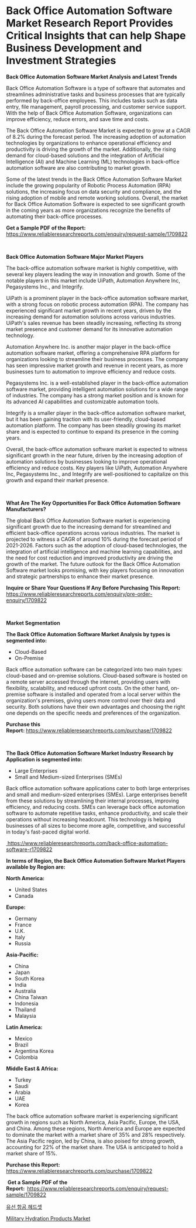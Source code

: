 <p><h1>Back Office Automation Software Market Research Report Provides Critical Insights that can help Shape Business Development and Investment Strategies</h1></p><p><strong>Back Office Automation Software Market Analysis and Latest Trends</strong></p>
<p><p>Back Office Automation Software is a type of software that automates and streamlines administrative tasks and business processes that are typically performed by back-office employees. This includes tasks such as data entry, file management, payroll processing, and customer service support. With the help of Back Office Automation Software, organizations can improve efficiency, reduce errors, and save time and costs.</p><p>The Back Office Automation Software Market is expected to grow at a CAGR of 8.2% during the forecast period. The increasing adoption of automation technologies by organizations to enhance operational efficiency and productivity is driving the growth of the market. Additionally, the rising demand for cloud-based solutions and the integration of Artificial Intelligence (AI) and Machine Learning (ML) technologies in back-office automation software are also contributing to market growth.</p><p>Some of the latest trends in the Back Office Automation Software Market include the growing popularity of Robotic Process Automation (RPA) solutions, the increasing focus on data security and compliance, and the rising adoption of mobile and remote working solutions. Overall, the market for Back Office Automation Software is expected to see significant growth in the coming years as more organizations recognize the benefits of automating their back-office processes.</p></p>
<p><strong>Get a Sample PDF of the Report:&nbsp;</strong> <a href="https://www.reliableresearchreports.com/enquiry/request-sample/1709822">https://www.reliableresearchreports.com/enquiry/request-sample/1709822</a></p>
<p>&nbsp;</p>
<p><strong>Back Office Automation Software Major Market Players</strong></p>
<p><p>The back-office automation software market is highly competitive, with several key players leading the way in innovation and growth. Some of the notable players in this market include UiPath, Automation Anywhere Inc, Pegasystems Inc., and Integrify.</p><p>UiPath is a prominent player in the back-office automation software market, with a strong focus on robotic process automation (RPA). The company has experienced significant market growth in recent years, driven by the increasing demand for automation solutions across various industries. UiPath's sales revenue has been steadily increasing, reflecting its strong market presence and customer demand for its innovative automation technology.</p><p>Automation Anywhere Inc. is another major player in the back-office automation software market, offering a comprehensive RPA platform for organizations looking to streamline their business processes. The company has seen impressive market growth and revenue in recent years, as more businesses turn to automation to improve efficiency and reduce costs.</p><p>Pegasystems Inc. is a well-established player in the back-office automation software market, providing intelligent automation solutions for a wide range of industries. The company has a strong market position and is known for its advanced AI capabilities and customizable automation tools.</p><p>Integrify is a smaller player in the back-office automation software market, but it has been gaining traction with its user-friendly, cloud-based automation platform. The company has been steadily growing its market share and is expected to continue to expand its presence in the coming years.</p><p>Overall, the back-office automation software market is expected to witness significant growth in the near future, driven by the increasing adoption of automation solutions by businesses looking to improve operational efficiency and reduce costs. Key players like UiPath, Automation Anywhere Inc, Pegasystems Inc., and Integrify are well-positioned to capitalize on this growth and expand their market presence.</p></p>
<p>&nbsp;</p>
<p><strong>What Are The Key Opportunities For Back Office Automation Software Manufacturers?</strong></p>
<p><p>The global Back Office Automation Software market is experiencing significant growth due to the increasing demand for streamlined and efficient back-office operations across various industries. The market is projected to witness a CAGR of around 10% during the forecast period of 2021-2026. Factors such as the adoption of cloud-based technologies, the integration of artificial intelligence and machine learning capabilities, and the need for cost reduction and improved productivity are driving the growth of the market. The future outlook for the Back Office Automation Software market looks promising, with key players focusing on innovation and strategic partnerships to enhance their market presence.</p></p>
<p><strong>Inquire or Share Your Questions If Any Before Purchasing This Report:</strong> <a href="https://www.reliableresearchreports.com/enquiry/pre-order-enquiry/1709822">https://www.reliableresearchreports.com/enquiry/pre-order-enquiry/1709822</a></p>
<p>&nbsp;</p>
<p><strong>Market Segmentation</strong></p>
<p><strong>The Back Office Automation Software Market Analysis by types is segmented into:</strong></p>
<p><ul><li>Cloud-Based</li><li>On-Premise</li></ul></p>
<p><p>Back office automation software can be categorized into two main types: cloud-based and on-premise solutions. Cloud-based software is hosted on a remote server accessed through the internet, providing users with flexibility, scalability, and reduced upfront costs. On the other hand, on-premise software is installed and operated from a local server within the organization's premises, giving users more control over their data and security. Both solutions have their own advantages and choosing the right one depends on the specific needs and preferences of the organization.</p></p>
<p><strong>Purchase this Report:&nbsp;</strong><a href="https://www.reliableresearchreports.com/purchase/1709822">https://www.reliableresearchreports.com/purchase/1709822</a></p>
<p>&nbsp;</p>
<p><strong>The Back Office Automation Software Market Industry Research by Application is segmented into:</strong></p>
<p><ul><li>Large Enterprises</li><li>Small and Medium-sized Enterprises (SMEs)</li></ul></p>
<p><p>Back office automation software applications cater to both large enterprises and small and medium-sized enterprises (SMEs). Large enterprises benefit from these solutions by streamlining their internal processes, improving efficiency, and reducing costs. SMEs can leverage back office automation software to automate repetitive tasks, enhance productivity, and scale their operations without increasing headcount. This technology is helping businesses of all sizes to become more agile, competitive, and successful in today's fast-paced digital world.</p></p>
<p><a href="https://www.reliableresearchreports.com/back-office-automation-software-r1709822">&nbsp;https://www.reliableresearchreports.com/back-office-automation-software-r1709822</a></p>
<p><strong>In terms of Region, the Back Office Automation Software Market Players available by Region are:</strong></p>
<p>
    <p> <strong> North America: </strong>
        <ul>
            <li>United States</li>
            <li>Canada</li>
        </ul>
        </p> 
    <p> <strong> Europe: </strong>
        <ul>
            <li>Germany</li>
            <li>France</li>
            <li>U.K.</li>
            <li>Italy</li>
            <li>Russia</li>
        </ul>
        </p> 
    <p> <strong> Asia-Pacific: </strong>
        <ul>
            <li>China</li>
            <li>Japan</li>
            <li>South Korea</li>
            <li>India</li>
            <li>Australia</li>
            <li>China Taiwan</li>
            <li>Indonesia</li>
            <li>Thailand</li>
            <li>Malaysia</li>
        </ul>
        </p> 
    <p> <strong> Latin America: </strong>
        <ul>
            <li>Mexico</li>
            <li>Brazil</li>
            <li>Argentina Korea</li>
            <li>Colombia</li>
        </ul>
        </p> 
    <p> <strong> Middle East & Africa: </strong>
        <ul>
            <li>Turkey</li>
            <li>Saudi</li>
            <li>Arabia</li>
            <li>UAE</li>
            <li>Korea</li>
        </ul>
    </p>
    </p>
<p><p>The back office automation software market is experiencing significant growth in regions such as North America, Asia Pacific, Europe, the USA, and China. Among these regions, North America and Europe are expected to dominate the market with a market share of 35% and 28% respectively. The Asia Pacific region, led by China, is also poised for strong growth, accounting for 22% of the market share. The USA is anticipated to hold a market share of 15%.</p></p>
<p><strong>Purchase this Report: </strong><a href="https://www.reliableresearchreports.com/purchase/1709822">https://www.reliableresearchreports.com/purchase/1709822</a></p>
<p>&nbsp;<strong>Get a Sample PDF of the Report:&nbsp;&nbsp;</strong><a href="https://www.reliableresearchreports.com/enquiry/request-sample/1709822">https://www.reliableresearchreports.com/enquiry/request-sample/1709822</a></p>
<p><strong></strong></p>
<p><p><a href="https://github.com/erwindropdead54/Market-Research-Report-List-1/blob/main/4904355123340.md">유선 항공 헤드셋</a></p><p><a href="https://github.com/Whitneyboyettebo9kiw7yr13/Market-Research-Report-List-2/blob/main/military-hydration-products-market.md">Military Hydration Products Market</a></p></p>